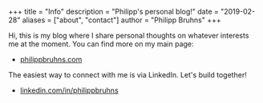 +++
title = "Info"
description = "Philipp's personal blog!"
date = "2019-02-28"
aliases = ["about", "contact"]
author = "Philipp Bruhns"
+++

Hi, this is my blog where I share personal thoughts on whatever interests me at the moment. You can find more on my main page: 

- [philippbruhns.com](https://philippbruhns.com)

The easiest way to connect with me is via LinkedIn. Let's build together!

- [linkedin.com/in/philippbruhns](https://linkedin.com/in/philippbruhns)